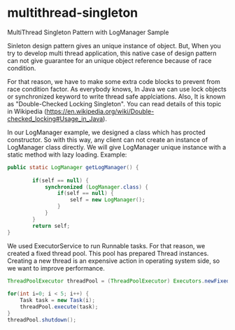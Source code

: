 # multithread-singleton
MultiThread Singleton Pattern with LogManager Sample

Sinleton design pattern gives an unique instance of object. But, When you try to develop multi thread application, this native case of design pattern can not give guarantee for an unique object reference because of race condition.

For that reason, we have to make some extra code blocks to prevent from race condition factor. As everybody knows, In Java we can use lock objects or synchronized keyword to write thread safe applciations. Also, It is known as "Double-Checked Locking Singleton". You can read details of this topic in Wikipedia (https://en.wikipedia.org/wiki/Double-checked_locking#Usage_in_Java).

In our LogManager example, we designed a class which has procted constructor. So with this way, any client can not create an instance of LogManager class directly. We will give LogManager unique instance with a static method with lazy loading. Example:

```java
public static LogManager getLogManager() {
		
		if(self == null) {
			synchronized (LogManager.class) {
				if(self == null) {
					self = new LogManager();
				}
			}
		}
		return self;
}
```

We used ExecutorService to run Runnable tasks. For that reason, we created a fixed thread pool. This pool has prepared Thread instances. Creating a new thread is an expensive action in operating system side, so we want to improve performance.

```java
ThreadPoolExecutor threadPool = (ThreadPoolExecutor) Executors.newFixedThreadPool(10);
		
for(int i=0; i < 5; i++) {
	Task task = new Task(i);
	threadPool.execute(task);
}
threadPool.shutdown();
```
